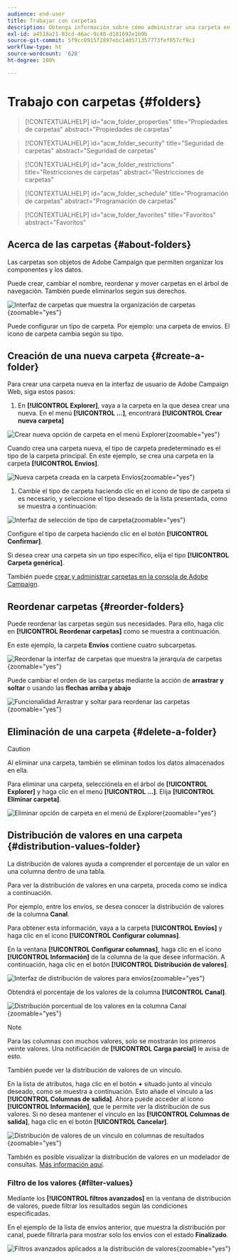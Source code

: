 ```yaml
---
audience: end-user
title: Trabajar con carpetas
description: Obtenga información sobre cómo administrar una carpeta en Adobe Campaign
exl-id: a4518a21-03cd-46ac-9c40-d181692e1b9b
source-git-commit: 5f9cc8915f2897ebc14d571357773fef057cf9c1
workflow-type: ht
source-wordcount: '628'
ht-degree: 100%

---
```


# Trabajo con carpetas {#folders}

>[!CONTEXTUALHELP]
>id="acw_folder_properties"
>title="Propiedades de carpetas"
>abstract="Propiedades de carpetas"

>[!CONTEXTUALHELP]
>id="acw_folder_security"
>title="Seguridad de carpetas"
>abstract="Seguridad de carpetas"

>[!CONTEXTUALHELP]
>id="acw_folder_restrictions"
>title="Restricciones de carpetas"
>abstract="Restricciones de carpetas"

>[!CONTEXTUALHELP]
>id="acw_folder_schedule"
>title="Programación de carpetas"
>abstract="Programación de carpetas"

>[!CONTEXTUALHELP]
>id="acw_folder_favorites"
>title="Favoritos"
>abstract="Favoritos"

## Acerca de las carpetas {#about-folders}

Las carpetas son objetos de Adobe Campaign que permiten organizar los componentes y los datos.

Puede crear, cambiar el nombre, reordenar y mover carpetas en el árbol de navegación. También puede eliminarlos según sus derechos.

![Interfaz de carpetas que muestra la organización de carpetas](assets/folders.png){zoomable="yes"}

Puede configurar un tipo de carpeta. Por ejemplo: una carpeta de envíos. El icono de carpeta cambia según su tipo.

## Creación de una nueva carpeta {#create-a-folder}

Para crear una carpeta nueva en la interfaz de usuario de Adobe Campaign Web, siga estos pasos:

1. En **[!UICONTROL Explorer]**, vaya a la carpeta en la que desea crear una nueva. En el menú **[!UICONTROL …]**, encontrará **[!UICONTROL Crear nueva carpeta]**

![Crear nueva opción de carpeta en el menú Explorer](assets/folder_create.png){zoomable="yes"}

Cuando crea una carpeta nueva, el tipo de carpeta predeterminado es el tipo de la carpeta principal. En este ejemplo, se crea una carpeta en la carpeta **[!UICONTROL Envíos]**.

![Nueva carpeta creada en la carpeta Envíos](assets/folder_new.png){zoomable="yes"}

1. Cambie el tipo de carpeta haciendo clic en el icono de tipo de carpeta si es necesario, y seleccione el tipo deseado de la lista presentada, como se muestra a continuación:

![Interfaz de selección de tipo de carpeta](assets/folder_type.png){zoomable="yes"}

Configure el tipo de carpeta haciendo clic en el botón **[!UICONTROL Confirmar]**.

Si desea crear una carpeta sin un tipo específico, elija el tipo **[!UICONTROL Carpeta genérica]**.

También puede [crear y administrar carpetas en la consola de Adobe Campaign](https://experienceleague.adobe.com/es/docs/campaign/campaign-v8/config/configuration/folders-and-views).

## Reordenar carpetas {#reorder-folders}

Puede reordenar las carpetas según sus necesidades. Para ello, haga clic en **[!UICONTROL Reordenar carpetas]** como se muestra a continuación.

En este ejemplo, la carpeta **Envíos** contiene cuatro subcarpetas.

![Reordenar la interfaz de carpetas que muestra la jerarquía de carpetas](assets/folder-reorder.png){zoomable="yes"}

Puede cambiar el orden de las carpetas mediante la acción de **arrastrar y soltar** o usando las **flechas arriba y abajo**

![Funcionalidad Arrastrar y soltar para reordenar las carpetas](assets/folder-draganddrop.png){zoomable="yes"}

## Eliminación de una carpeta {#delete-a-folder}

>[!CAUTION]
>
>Al eliminar una carpeta, también se eliminan todos los datos almacenados en ella.

Para eliminar una carpeta, selecciónela en el árbol de **[!UICONTROL Explorer]** y haga clic en el menú **[!UICONTROL …]**. Elija **[!UICONTROL Eliminar carpeta]**.

![Eliminar opción de carpeta en el menú de Explorer](assets/folder_delete.png){zoomable="yes"}

## Distribución de valores en una carpeta {#distribution-values-folder}

La distribución de valores ayuda a comprender el porcentaje de un valor en una columna dentro de una tabla.

Para ver la distribución de valores en una carpeta, proceda como se indica a continuación.

Por ejemplo, entre los envíos, se desea conocer la distribución de valores de la columna **Canal**.

Para obtener esta información, vaya a la carpeta **[!UICONTROL Envíos]** y haga clic en el icono **[!UICONTROL Configurar columnas]**.

En la ventana **[!UICONTROL Configurar columnas]**, haga clic en el icono **[!UICONTROL Información]** de la columna de la que desee información. A continuación, haga clic en el botón **[!UICONTROL Distribución de valores]**.

![Interfaz de distribución de valores para envíos](assets/values_deliveries.png){zoomable="yes"}

Obtendrá el porcentaje de los valores de la columna **[!UICONTROL Canal]**.

![Distribución porcentual de los valores en la columna Canal](assets/values_percentage.png){zoomable="yes"}

>[!NOTE]
>
>Para las columnas con muchos valores, solo se mostrarán los primeros veinte valores. Una notificación de **[!UICONTROL Carga parcial]** le avisa de esto.

También puede ver la distribución de valores de un vínculo.

En la lista de atributos, haga clic en el botón **+** situado junto al vínculo deseado, como se muestra a continuación. Esto añade el vínculo a las **[!UICONTROL Columnas de salida]**. Ahora puede acceder al icono **[!UICONTROL Información]**, que le permite ver la distribución de sus valores. Si no desea mantener el vínculo en las **[!UICONTROL Columnas de salida]**, haga clic en el botón **[!UICONTROL Cancelar]**.

![Distribución de valores de un vínculo en columnas de resultados](assets/values_link.png){zoomable="yes"}

También es posible visualizar la distribución de valores en un modelador de consultas. [Más información aquí](../query/build-query.md#distribution-of-values-in-a-query).

### Filtro de los valores {#filter-values}

Mediante los **[!UICONTROL filtros avanzados]** en la ventana de distribución de valores, puede filtrar los resultados según las condiciones especificadas.

En el ejemplo de la lista de envíos anterior, que muestra la distribución por canal, puede filtrarla para mostrar solo los envíos con el estado **Finalizado**.

![Filtros avanzados aplicados a la distribución de valores](assets/values_filter.png){zoomable="yes"}